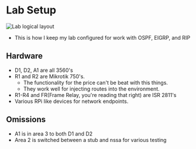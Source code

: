 # Lab Setup
![Lab logical layout](https://photos.app.goo.gl/WHpgeafJvbQKKPqs6)

- This is how I keep my lab configured for work with OSPF, EIGRP, and RIP

## Hardware
- D1, D2, A1 are all 3560's
- R1 and R2 are Mikrotik 750's.
  - The functionality for the price can't be beat with this things.  
  - They work well for injecting routes into the environment.
- R1-R4 and FR(Frame Relay, you're reading that right) are ISR 2811's
- Various RPi like devices for network endpoints. 

## Omissions 
- A1 is in area 3 to both D1 and D2 
- Area 2 is switched between a stub and nssa for various testing
